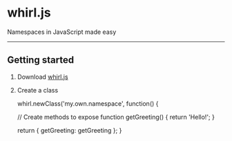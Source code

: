 whirl.js
========

Namespaces in JavaScript made easy

---

Getting started
---------------

1. Download [whirl.js](https://raw.github.com/whirlwin/whirl/master/whirl.js)

2. Create a class

    whirl.newClass('my.own.namespace', function() {

      // Create methods to expose
      function getGreeting() {
        return 'Hello!';
      }

      return { getGreeting: getGreeting };
    }
